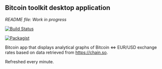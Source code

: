 ## Bitcoin toolkit desktop application
_README file: Work in progress_

[![Build Status](https://travis-ci.org/SamThomas/BlockchainApp.svg?branch=master)](https://travis-ci.org/SamThomas/BlockchainApp)

[![Packagist](https://img.shields.io/packagist/l/doctrine/orm.svg?maxAge=2592000?style=plastic)]()

Bitcoin app that displays analytical graphs of Bitcoin <=> EUR/USD exchange rates based on data retrieved from https://chain.so.

Refreshed every minute.
